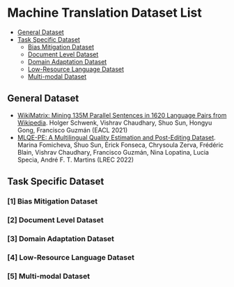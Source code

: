 # Machine Translation Dataset List

* [General Dataset](#general_dataset)
* [Task Specific Dataset](#task_specific_dataset)
  * [Bias Mitigation Dataset](#bias_mitigation_dataset)
  * [Document Level Dataset](#document_level_dataset)
  * [Domain Adaptation Dataset](#domain_adaptation_dataset)
  * [Low-Resource Language Dataset](#low_resources_dataset)
  * [Multi-modal Dataset](#multi_modal_dataset)

<h2 id="general_dataset">General Dataset</h2> 

* [WikiMatrix: Mining 135M Parallel Sentences in 1620 Language Pairs from Wikipedia](https://arxiv.org/pdf/1907.05791). Holger Schwenk, Vishrav Chaudhary, Shuo Sun, Hongyu Gong, Francisco Guzmán (EACL 2021)
* [MLQE-PE: A Multilingual Quality Estimation and Post-Editing Dataset](https://aclanthology.org/2022.lrec-1.530/). Marina Fomicheva, Shuo Sun, Erick Fonseca, Chrysoula Zerva, Frédéric Blain, Vishrav Chaudhary, Francisco Guzmán, Nina Lopatina, Lucia Specia, André F. T. Martins (LREC 2022)

<h2 id="task_specific_dataset">Task Specific Dataset</h2> 
<h3 id="bias_mitigation_dataset"> [1] Bias Mitigation Dataset </h3>
<h3 id="document_level_dataset"> [2] Document Level Dataset </h3>
<h3 id="domain_adaptation_dataset"> [3] Domain Adaptation Dataset </h3>
<h3 id="low_resources_dataset"> [4] Low-Resource Language Dataset </h3>
<h3 id="multi_modal_dataset"> [5] Multi-modal Dataset </h3>
